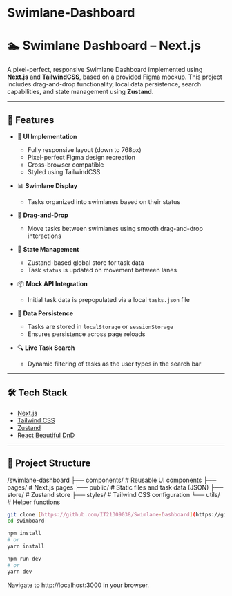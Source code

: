 # Swimlane-Dashboard

# 🏊 Swimlane Dashboard – Next.js

A pixel-perfect, responsive Swimlane Dashboard implemented using **Next.js** and **TailwindCSS**, based on a provided Figma mockup. This project includes drag-and-drop functionality, local data persistence, search capabilities, and state management using **Zustand**.

---

## 🚀 Features

- 🎨 **UI Implementation**
  - Fully responsive layout (down to 768px)
  - Pixel-perfect Figma design recreation
  - Cross-browser compatible
  - Styled using TailwindCSS

- 📊 **Swimlane Display**
  - Tasks organized into swimlanes based on their status

- 🔀 **Drag-and-Drop**
  - Move tasks between swimlanes using smooth drag-and-drop interactions

- 🧠 **State Management**
  - Zustand-based global store for task data
  - Task `status` is updated on movement between lanes

- 📦 **Mock API Integration**
  - Initial task data is prepopulated via a local `tasks.json` file

- 💾 **Data Persistence**
  - Tasks are stored in `localStorage` or `sessionStorage`
  - Ensures persistence across page reloads

- 🔍 **Live Task Search**
  - Dynamic filtering of tasks as the user types in the search bar

---

## 🛠️ Tech Stack

- [Next.js](https://nextjs.org/)
- [Tailwind CSS](https://tailwindcss.com/)
- [Zustand](https://github.com/pmndrs/zustand)
- [React Beautiful DnD](https://github.com/atlassian/react-beautiful-dnd)

---

## 📁 Project Structure

/swimlane-dashboard
├── components/ # Reusable UI components
├── pages/ # Next.js pages
├── public/ # Static files and task data (JSON)
├── store/ # Zustand store
├── styles/ # Tailwind CSS configuration
└── utils/ # Helper functions

```bash
git clone [https://github.com/IT21309038/Swimlane-Dashboard](https://github.com/IT21309038/Swimlane-Dashboard.git)
cd swimboard

npm install
# or
yarn install

npm run dev
# or
yarn dev
```

Navigate to http://localhost:3000 in your browser.
